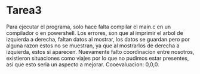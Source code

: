 # Tarea3
Para ejecutar el programa, solo hace falta compilar el main.c en un compilador o en powershell.
Los errores, son que al imprimir el arbol de izquierda a derecha, faltan datos al mostrar, los datos se guardan pero por alguna razon estos no se muestran, ya que al mostrarlos de derecha a izquierda, estos si aparecen.
Nuevamente falto coordinacion entre nosotros, existieron situaciones como viajes por lo que no pudimos estar presentes, asi que esto seria un aspecto a mejorar.
Cooevaluacion: 0,0,0.
